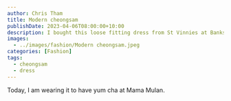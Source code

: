 ```yaml
---
author: Chris Tham
title: Modern cheongsam
publishDate: 2023-04-06T08:00:00+10:00
description: I bought this loose fitting dress from St Vinnies at Bankstown
images:
  - ../images/fashion/Modern cheongsam.jpeg
categories: [Fashion]
tags:
  - cheongsam
  - dress
---
```

Today, I am wearing it to have yum cha at Mama Mulan.

